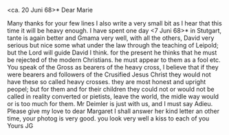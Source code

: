  <ca. 20 Juni 68>*
Dear Marie

Many thanks for your few lines I also write a very small bit as I hear that this time it will be heavy enough. I have spent one day <7 Juni 68>* in Stutgart, tante is again better and Gmama very well, with all the others, David very serious but nice some what under the law through the teaching of Leipold; but the Lord will guide David I think. for the present he thinks that he must be rejected of the modern Christians. he must appear to them as a fool etc. You speak of the Gross as bearers of the heavy cross, I believe that if they were bearers and followers of the Crusified Jesus Christ they would not have these so called heavy crosses. they are most honest and upright peopel; but for them and for their children they could not or would not be called in reality converted or pietists, leave the world, the midle way would or is too much for them. Mr Deimler is just with us, and I must say Adieu. Please give my love to dear Margaret I shall answer her kind letter an other time, your photog is very good. you look very well 
a kiss to each of you
 Yours JG
